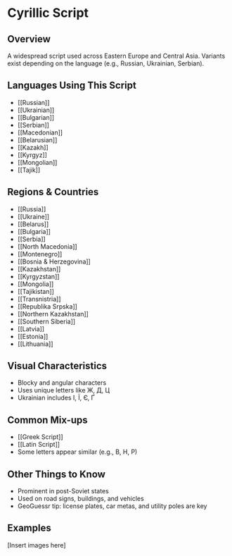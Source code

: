 # **Cyrillic Script**

## **Overview**
A widespread script used across Eastern Europe and Central Asia. Variants exist depending on the language (e.g., Russian, Ukrainian, Serbian).

## **Languages Using This Script**
- [[Russian]]
- [[Ukrainian]]
- [[Bulgarian]]
- [[Serbian]]
- [[Macedonian]]
- [[Belarusian]]
- [[Kazakh]]
- [[Kyrgyz]]
- [[Mongolian]]
- [[Tajik]]

## **Regions & Countries**
- [[Russia]]
- [[Ukraine]]
- [[Belarus]]
- [[Bulgaria]]
- [[Serbia]]
- [[North Macedonia]]
- [[Montenegro]]
- [[Bosnia & Herzegovina]]
- [[Kazakhstan]]
- [[Kyrgyzstan]]
- [[Mongolia]]
- [[Tajikistan]]
- [[Transnistria]]
- [[Republika Srpska]]
- [[Northern Kazakhstan]]
- [[Southern Siberia]]
- [[Latvia]]
- [[Estonia]]
- [[Lithuania]]

## **Visual Characteristics**
- Blocky and angular characters
- Uses unique letters like Ж, Д, Ц
- Ukrainian includes І, Ї, Є, Ґ

## **Common Mix-ups**
- [[Greek Script]]
- [[Latin Script]]
- Some letters appear similar (e.g., B, H, P)

## **Other Things to Know**
- Prominent in post-Soviet states
- Used on road signs, buildings, and vehicles
- GeoGuessr tip: license plates, car metas, and utility poles are key

## **Examples**
[Insert images here]
